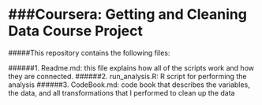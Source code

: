 ###Coursera: Getting and Cleaning Data Course Project
==================================================

#####This repository contains the following files:

######1. Readme.md: this file explains how all of the scripts work and how they are connected.
######2. run_analysis.R: R script for performing the analysis
######3. CodeBook.md: code book that describes the variables, the data, and all transformations that I performed to clean up the data



